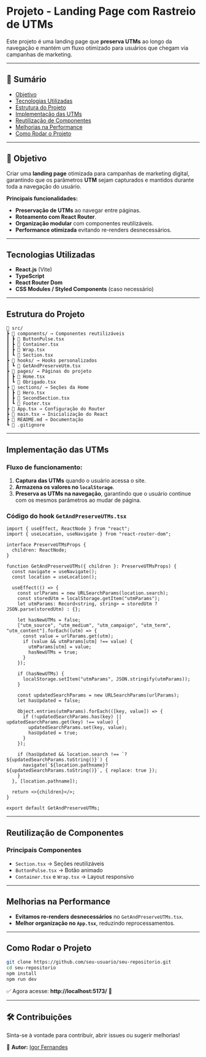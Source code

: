 #  Projeto - Landing Page com Rastreio de UTMs

Este projeto é uma landing page que **preserva UTMs** ao longo da navegação e mantém um fluxo otimizado para usuários que chegam via campanhas de marketing.

---

## 📌 **Sumário**
- [ Objetivo](#-objetivo)
- [ Tecnologias Utilizadas](#-tecnologias-utilizadas)
- [ Estrutura do Projeto](#️-estrutura-do-projeto)
- [ Implementação das UTMs](#-implementação-das-utms)
- [Reutilização de Componentes](#-reutilização-de-componentes)
- [ Melhorias na Performance](#-melhorias-na-performance)
- [ Como Rodar o Projeto](#-como-rodar-o-projeto)

---

## 📌 **Objetivo**
Criar uma **landing page** otimizada para campanhas de marketing digital, garantindo que os parâmetros **UTM** sejam capturados e mantidos durante toda a navegação do usuário.

 **Principais funcionalidades:**
- **Preservação de UTMs** ao navegar entre páginas.
- **Roteamento com React Router**.
- **Organização modular** com componentes reutilizáveis.
- **Performance otimizada** evitando re-renders desnecessários.

---

## **Tecnologias Utilizadas**
- **React.js** (Vite)
- **TypeScript**
- **React Router Dom**
- **CSS Modules / Styled Components** (caso necessário)

---

##  **Estrutura do Projeto**
```plaintext
📂 src/
┣ 📂 components/ → Componentes reutilizáveis
┃ ┣ 📜 ButtonPulse.tsx
┃ ┣ 📜 Container.tsx
┃ ┣ 📜 Wrap.tsx
┃ ┗ 📜 Section.tsx
┣ 📂 hooks/ → Hooks personalizados
┃ ┗ 📜 GetAndPreserveUtm.tsx
┣ 📂 pages/ → Páginas do projeto
┃ ┣ 📜 Home.tsx
┃ ┗ 📜 Obrigado.tsx
┣ 📂 sections/ → Seções da Home
┃ ┣ 📜 Hero.tsx
┃ ┣ 📜 SecondSection.tsx
┃ ┗ 📜 Footer.tsx
┣ 📜 App.tsx → Configuração do Router
┣ 📜 main.tsx → Inicialização do React
┣ 📜 README.md → Documentação
┗ 📜 .gitignore
```

---

##  **Implementação das UTMs**
###  **Fluxo de funcionamento:**
1. **Captura das UTMs** quando o usuário acessa o site.
2. **Armazena os valores no `localStorage`**.
3. **Preserva as UTMs na navegação**, garantindo que o usuário continue com os mesmos parâmetros ao mudar de página.

###  **Código do hook `GetAndPreserveUTMs.tsx`**
```tsx
import { useEffect, ReactNode } from "react";
import { useLocation, useNavigate } from "react-router-dom";

interface PreserveUTMsProps {
  children: ReactNode;
}

function GetAndPreserveUTMs({ children }: PreserveUTMsProps) {
  const navigate = useNavigate();
  const location = useLocation();

  useEffect(() => {
    const urlParams = new URLSearchParams(location.search);
    const storedUtm = localStorage.getItem("utmParams");
    let utmParams: Record<string, string> = storedUtm ? JSON.parse(storedUtm) : {};

    let hasNewUTMs = false;
    ["utm_source", "utm_medium", "utm_campaign", "utm_term", "utm_content"].forEach((utm) => {
      const value = urlParams.get(utm);
      if (value && utmParams[utm] !== value) {
        utmParams[utm] = value;
        hasNewUTMs = true;
      }
    });

    if (hasNewUTMs) {
      localStorage.setItem("utmParams", JSON.stringify(utmParams));
    }

    const updatedSearchParams = new URLSearchParams(urlParams);
    let hasUpdated = false;

    Object.entries(utmParams).forEach(([key, value]) => {
      if (!updatedSearchParams.has(key) || updatedSearchParams.get(key) !== value) {
        updatedSearchParams.set(key, value);
        hasUpdated = true;
      }
    });

    if (hasUpdated && location.search !== `?${updatedSearchParams.toString()}`) {
      navigate(`${location.pathname}?${updatedSearchParams.toString()}`, { replace: true });
    }
  }, [location.pathname]);

  return <>{children}</>;
}

export default GetAndPreserveUTMs;
```

---

##  **Reutilização de Componentes**
###  **Principais Componentes**
- `Section.tsx` → Seções reutilizáveis
- `ButtonPulse.tsx` → Botão animado
- `Container.tsx` e `Wrap.tsx` → Layout responsivo

---

##  **Melhorias na Performance**
- **Evitamos re-renders desnecessários** no `GetAndPreserveUTMs.tsx`.
- **Melhor organização no `App.tsx`**, reduzindo reprocessamentos.

---

##  **Como Rodar o Projeto**
```bash
git clone https://github.com/seu-usuario/seu-repositorio.git
cd seu-repositorio
npm install
npm run dev
```
✅ Agora acesse: **http://localhost:5173/** 🚀

---

## 🛠 **Contribuições**
Sinta-se à vontade para contribuir, abrir issues ou sugerir melhorias!

📌 **Autor:** [Igor Fernandes](https://github.com/Fileroxx)

